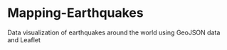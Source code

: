 # Mapping-Earthquakes
Data visualization of earthquakes around the world using GeoJSON data and Leaflet
